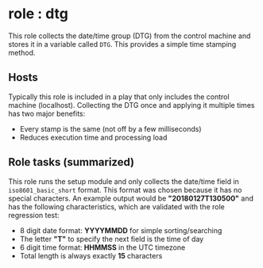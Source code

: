 # role : dtg
This role collects the date/time group (DTG) from the
control machine and stores it in a variable called `DTG`.
This provides a simple time stamping method.

## Hosts
Typically this role is included in a play that only includes
the control machine (localhost). Collecting the DTG once and
applying it multiple times has two major benefits:

  * Every stamp is the same (not off by a few milliseconds)
  * Reduces execution time and processing load

## Role tasks (summarized)
This role runs the setup module and only collects the
date/time field in `iso8601_basic_short` format. This
format was chosen because it has no special characters.
An example output would be __"20180127T130500"__ and has
the following characteristics, which are validated with
the role regression test:
  * 8 digit date format: __YYYYMMDD__ for simple sorting/searching
  * The letter __"T"__ to specify the next field is the time of day
  * 6 digit time format: __HHMMSS__ in the UTC timezone
  * Total length is always exactly __15__ characters
